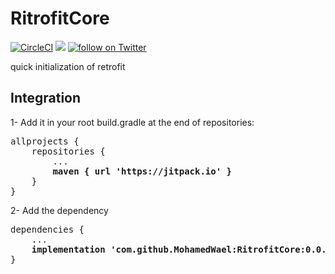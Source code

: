 # RitrofitCore 

[![CircleCI](https://circleci.com/gh/MohamedWael/RitrofitCore/tree/master.svg?style=svg)](https://circleci.com/gh/MohamedWael/RitrofitCore/tree/master) 
[![](https://jitpack.io/v/MohamedWael/RitrofitCore.svg)](https://jitpack.io/#MohamedWael/RitrofitCore) 
<a href="https://twitter.com/intent/follow?screen_name=imohamedwael">
        <img src="https://img.shields.io/twitter/follow/imohamedwael?style=social&logo=twitter"
            alt="follow on Twitter"></a> 



quick initialization of retrofit 

## Integration

1- Add it in your root build.gradle at the end of repositories:

<pre>
allprojects {
    repositories {
        ...
        <b>maven { url 'https://jitpack.io' }</b>
    }
}
</pre>

2- Add the dependency

<pre>
dependencies {
    ...
    <b>implementation 'com.github.MohamedWael:RitrofitCore:0.0.1'</b>
}
</pre>

